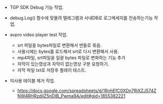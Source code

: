 
- TGP SDK Debug 기능 작업.
- debug.Log() 함수에 맞물려 텔레그램과 사내DB로 로그메세지를 전송하는기능 작업.


- avpro video player test 작업.
	- srt 파일을 bytes파일로 변환해서 번들로 묶음.
	- 사용시에는 bytes를 로드해서 srt로 다시 변환해서 사용.
	- mp4파일, srt파일을 일괄 bytes 파일로 변화하는 기능 추가
	- 자막이 있는영상과 자막이 없는영상 구분 요청하기.
	- 자막 파일 txt로 저장후 플레이 테스트.



- 미사용 테이블 제거 작업.
	- https://docs.google.com/spreadsheets/d/1RnhEfC0XDn7RjXZJ574ZNW4RHRzdiIZ5nDIB_Pwma9A/edit#gid=1855382221